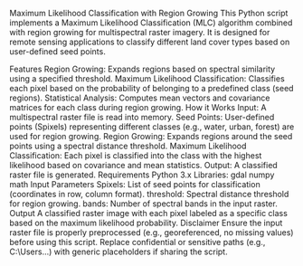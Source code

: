 Maximum Likelihood Classification with Region Growing
This Python script implements a Maximum Likelihood Classification (MLC) algorithm combined with region growing for multispectral raster imagery. It is designed for remote sensing applications to classify different land cover types based on user-defined seed points.

Features
Region Growing:
Expands regions based on spectral similarity using a specified threshold.
Maximum Likelihood Classification:
Classifies each pixel based on the probability of belonging to a predefined class (seed regions).
Statistical Analysis:
Computes mean vectors and covariance matrices for each class during region growing.
How it Works
Input:
A multispectral raster file is read into memory.
Seed Points:
User-defined points (Spixels) representing different classes (e.g., water, urban, forest) are used for region growing.
Region Growing:
Expands regions around the seed points using a spectral distance threshold.
Maximum Likelihood Classification:
Each pixel is classified into the class with the highest likelihood based on covariance and mean statistics.
Output:
A classified raster file is generated.
Requirements
Python 3.x
Libraries:
gdal
numpy
math
Input Parameters
Spixels: List of seed points for classification (coordinates in row, column format).
threshold: Spectral distance threshold for region growing.
bands: Number of spectral bands in the input raster.
Output
A classified raster image with each pixel labeled as a specific class based on the maximum likelihood probability.
Disclaimer
Ensure the input raster file is properly preprocessed (e.g., georeferenced, no missing values) before using this script.
Replace confidential or sensitive paths (e.g., C:\Users\...) with generic placeholders if sharing the script.
